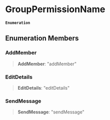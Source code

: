 # GroupPermissionName

**`Enumeration`**

## Enumeration Members

### AddMember

> **AddMember**: "addMember"

### EditDetails

> **EditDetails**: "editDetails"

### SendMessage

> **SendMessage**: "sendMessage"
